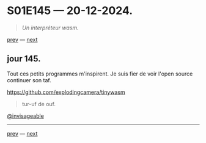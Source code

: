 # S01E145 — 20-12-2024.

> *Un interpréteur wasm.*

[prev](S01E144-19-12-2024.md) — [next](S01E01-29-07-2024.md)     

## jour 145.

Tout ces petits programmes m'inspirent. Je suis fier de voir l'open source continuer son taf.

https://github.com/explodingcamera/tinywasm

> tur-uf de ouf.

[@invisageable](https://twitter.com/invisageable)   

---

[prev](S01E144-19-12-2024.md) — [next](S01E01-29-07-2024.md)   
